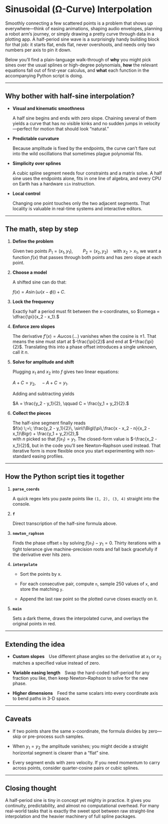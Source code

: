 # Sinusoidal (Ω-Curve) Interpolation

Smoothly connecting a few scattered points is a problem that shows up
everywhere—think of easing animations, shaping audio envelopes, planning a
robot arm’s journey, or simply drawing a pretty curve through data in a
plotting app. A half-period sine wave is a surprisingly handy building block
for that job: it starts flat, ends flat, never overshoots, and needs only two
numbers per axis to pin it down.

Below you’ll find a plain-language walk-through of **why** you might pick sines
over the usual splines or high-degree polynomials, **how** the relevant
equations fall out of first-year calculus, and **what** each function in the
accompanying Python script is doing.

---

## Why bother with half-sine interpolation?

* **Visual and kinematic smoothness**

  A half sine begins and ends with zero slope. Chaining several of them yields
  a curve that has no visible kinks and no sudden jumps in velocity—perfect for
  motion that should look “natural.”

* **Predictable curvature**

  Because amplitude is fixed by the endpoints, the curve can’t flare out into
  the wild oscillations that sometimes plague polynomial fits.

* **Simplicity over splines**

  A cubic spline segment needs four constraints and a matrix solve.  A half
  sine uses the endpoints alone, fits in one line of algebra, and every CPU on
  Earth has a hardware `sin` instruction.

* **Local control**

  Changing one point touches only the two adjacent segments. That locality is
  valuable in real-time systems and interactive editors.

---

## The math, step by step

1. **Define the problem**

   Given two points $P_1 = (x_1,\,y_1), \qquad P_2 = (x_2,\,y_2) \quad
   \text{with } x_2 > x_1$, we want a function $f(x)$ that  passes through
   both points and  has zero slope at each point.

2. **Choose a model**

   A shifted sine can do that:

   $f(x) = A \sin\bigl(\omega(x - \phi)\bigr) + C.$

3. **Lock the frequency**

   Exactly half a period must fit between the x-coordinates, so $\omega =
   \dfrac{\pi}{x_2 - x_1}.$

4. **Enforce zero slopes**

   The derivative $f'(x) = A\omega\cos(\ldots)$ vanishes when the cosine is
   $\pm 1$. That means the sine must start at $-\frac{\pi}{2}$ and end at
   $+\frac{\pi}{2}$. Translating this into a phase offset introduces a single
   unknown, call it $n$.

5. **Solve for amplitude and shift**

   Plugging $x_1$ and $x_2$ into $f$ gives two linear equations:

   $A + C = y_2, \quad -A + C = y_1.$

   Adding and subtracting yields

   $A = \frac{y_2 - y_1}{2}, \qquad C = \frac{y_1 + y_2}{2}.$

6. **Collect the pieces**

   The half-sine segment finally reads  
   $f(x) \;=\; \frac{y_2 - y_1}{2}\, \sin\!\Bigl(\pi\,\frac{x - x_2 - n}{x_2 - x_1}\Bigr) + \frac{y_1 + y_2}{2},$  
   with $n$ picked so that $f(x_1) = y_1$. The closed-form value is
   $-\frac{x_2 - x_1}{2}$, but in the code you’ll see Newton–Raphson used instead. That
   iterative form is more flexible once you start experimenting with
   non-standard easing profiles.

---

## How the Python script ties it together

1. **`parse_coords`**

   A quick regex lets you paste points like `(1, 2), (3, 4)` straight into the
   console.

2. **`f`**

   Direct transcription of the half-sine formula above.

3. **`newton_raphson`**

   Finds the phase offset `n` by solving $f(x_1) - y_1 = 0$. Thirty iterations
   with a tight tolerance give machine-precision roots and fall back gracefully
   if the derivative ever hits zero.

4. **`interpolate`**

   * Sort the points by x.

   * For each consecutive pair, compute `n`, sample 250 values of `x`, and
     store the matching `y`.

   * Append the last raw point so the plotted curve closes exactly on it.

5. **`main`**

   Sets a dark theme, draws the interpolated curve, and overlays the original
   points in red.

---

## Extending the idea

* **Custom slopes** Use different phase angles so the derivative at $x_1$ or
  $x_2$ matches a specified value instead of zero.

* **Variable easing length** Swap the hard-coded half-period for any fraction
  you like, then keep Newton–Raphson to solve for the new phase.

* **Higher dimensions** Feed the same scalars into every coordinate axis to
  bend paths in 3-D space.

---

## Caveats

* If two points share the same x-coordinate, the formula divides by zero—skip
  or pre-process such samples.

* When $y_1 = y_2$ the amplitude vanishes; you might decide a straight
  horizontal segment is clearer than a “flat” sine.

* Every segment ends with zero velocity. If you need momentum to carry across
  points, consider quarter-cosine pairs or cubic splines.

---

## Closing thought

A half-period sine is tiny in concept yet mighty in practice. It gives you
continuity, predictability, and almost no computational overhead. For many
real-world tasks that is exactly the sweet spot between raw straight-line
interpolation and the heavier machinery of full spline packages.
